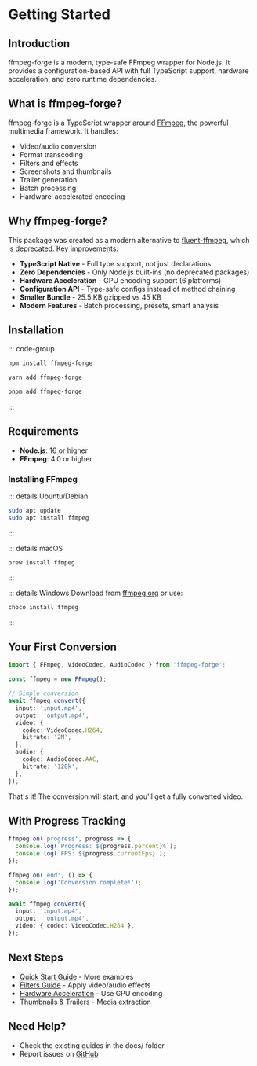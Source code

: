 # Getting Started

## Introduction

ffmpeg-forge is a modern, type-safe FFmpeg wrapper for Node.js. It provides a configuration-based API with full TypeScript support, hardware acceleration, and zero runtime dependencies.

## What is ffmpeg-forge?

ffmpeg-forge is a TypeScript wrapper around [FFmpeg](https://ffmpeg.org/), the powerful multimedia framework. It handles:

- Video/audio conversion
- Format transcoding
- Filters and effects
- Screenshots and thumbnails
- Trailer generation
- Batch processing
- Hardware-accelerated encoding

## Why ffmpeg-forge?

This package was created as a modern alternative to [fluent-ffmpeg](https://github.com/fluent-ffmpeg/node-fluent-ffmpeg), which is deprecated. Key improvements:

- **TypeScript Native** - Full type support, not just declarations
- **Zero Dependencies** - Only Node.js built-ins (no deprecated packages)
- **Hardware Acceleration** - GPU encoding support (6 platforms)
- **Configuration API** - Type-safe configs instead of method chaining
- **Smaller Bundle** - 25.5 KB gzipped vs 45 KB
- **Modern Features** - Batch processing, presets, smart analysis

## Installation

::: code-group

```bash [npm]
npm install ffmpeg-forge
```

```bash [yarn]
yarn add ffmpeg-forge
```

```bash [pnpm]
pnpm add ffmpeg-forge
```

:::

## Requirements

- **Node.js**: 16 or higher
- **FFmpeg**: 4.0 or higher

### Installing FFmpeg

::: details Ubuntu/Debian

```bash
sudo apt update
sudo apt install ffmpeg
```

:::

::: details macOS

```bash
brew install ffmpeg
```

:::

::: details Windows
Download from [ffmpeg.org](https://ffmpeg.org/download.html) or use:

```bash
choco install ffmpeg
```

:::

## Your First Conversion

```typescript
import { FFmpeg, VideoCodec, AudioCodec } from 'ffmpeg-forge';

const ffmpeg = new FFmpeg();

// Simple conversion
await ffmpeg.convert({
  input: 'input.mp4',
  output: 'output.mp4',
  video: {
    codec: VideoCodec.H264,
    bitrate: '2M',
  },
  audio: {
    codec: AudioCodec.AAC,
    bitrate: '128k',
  },
});
```

That's it! The conversion will start, and you'll get a fully converted video.

## With Progress Tracking

```typescript
ffmpeg.on('progress', progress => {
  console.log(`Progress: ${progress.percent}%`);
  console.log(`FPS: ${progress.currentFps}`);
});

ffmpeg.on('end', () => {
  console.log('Conversion complete!');
});

await ffmpeg.convert({
  input: 'input.mp4',
  output: 'output.mp4',
  video: { codec: VideoCodec.H264 },
});
```

## Next Steps

- [Quick Start Guide](/guide/quick-start) - More examples
- [Filters Guide](/FILTERS) - Apply video/audio effects
- [Hardware Acceleration](/HARDWARE) - Use GPU encoding
- [Thumbnails & Trailers](/THUMBNAILS_TRAILERS) - Media extraction

## Need Help?

- Check the existing guides in the docs/ folder
- Report issues on [GitHub](https://github.com/parth181195/ffmpeg-forge/issues)
